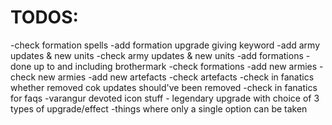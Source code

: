 # TODOS:

-check formation spells
-add formation upgrade giving keyword
-add army updates & new units
-check army updates & new units
-add formations - done up to and including brothermark
-check formations
-add new armies
-check new armies
-add new artefacts
-check artefacts
-check in fanatics whether removed cok updates should've been removed
-check in fanatics for faqs
-varangur devoted icon stuff - legendary upgrade with choice of 3 types of upgrade/effect
-things where only a single option can be taken

